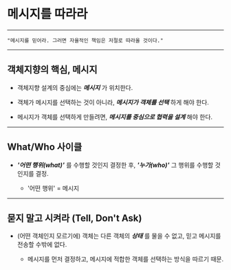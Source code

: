 # 메시지를 따라라
---
```
"메시지를 믿어라. 그러면 자율적인 책임은 저절로 따라올 것이다."
```
---
## 객체지향의 핵심, 메시지
- 객체지향 설계의 중심에는 ___메시지___ 가 위치한다.

- 객체가 메시지를 선택하는 것이 아니라, ___메시지가 객체를 선택___ 하게 해야 한다.
- 메시지가 객체를 선택하게 만들려면, ___메시지를 중심으로 협력을 설계___ 해야 한다.
---

## What/Who 사이클
- ___'어떤 행위(what)'___ 를 수행할 것인지 결정한 후, ___'누가(who)'___ 그 행위를 수행할 것인지를 결정.

  - '어떤 행위' = 메시지
---

## 묻지 말고 시켜라 (Tell, Don't Ask)
- (어떤 객체인지 모르기에) 객체는 다른 객체의 ___상태___ 를 물을 수 없고, 믿고 메시지를 전송할 수밖에 없다.

  - 메시지를 먼저 결정하고, 메시지에 적합한 객체를 선택하는 방식을 따르기 때문.

